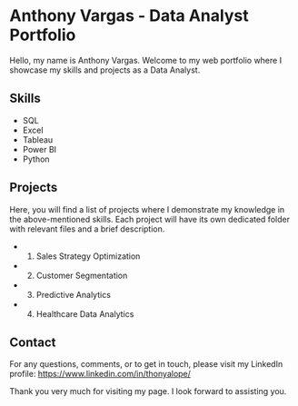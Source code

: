# Anthony Vargas - Data Analyst Portfolio

Hello, my name is Anthony Vargas. Welcome to my web portfolio where I showcase my skills and projects as a Data Analyst.

## Skills

- SQL
- Excel
- Tableau
- Power BI
- Python

## Projects

Here, you will find a list of projects where I demonstrate my knowledge in the above-mentioned skills. Each project will have its own dedicated folder with relevant files and a brief description.

- 1. Sales Strategy Optimization
- 2. Customer Segmentation
- 3. Predictive Analytics
- 4. Healthcare Data Analytics

## Contact

For any questions, comments, or to get in touch, please visit my LinkedIn profile: https://www.linkedin.com/in/thonyalope/ 

Thank you very much for visiting my page. I look forward to assisting you.

